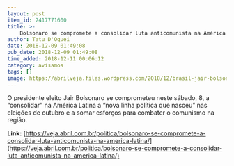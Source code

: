 ```yaml
---
layout: post
item_id: 2417771600
title: >-
    Bolsonaro se compromete a consolidar luta anticomunista na América Latina
author: Tatu D'Oquei
date: 2018-12-09 01:49:08
pub_date: 2018-12-09 01:49:08
time_added: 2018-12-11 00:06:12
category: avisamos
tags: []
image: https://abrilveja.files.wordpress.com/2018/12/brasil-jair-bolsonaro-20181204-002.jpg?quality=70&strip=info&w=680&h=453&crop=1
---
```


O presidente eleito Jair Bolsonaro se comprometeu neste sábado, 8, a “consolidar” na América Latina a “nova linha política que nasceu” nas eleições de outubro e a somar esforços para combater o comunismo na região.

**Link:** [https://veja.abril.com.br/politica/bolsonaro-se-compromete-a-consolidar-luta-anticomunista-na-america-latina/](https://veja.abril.com.br/politica/bolsonaro-se-compromete-a-consolidar-luta-anticomunista-na-america-latina/)

